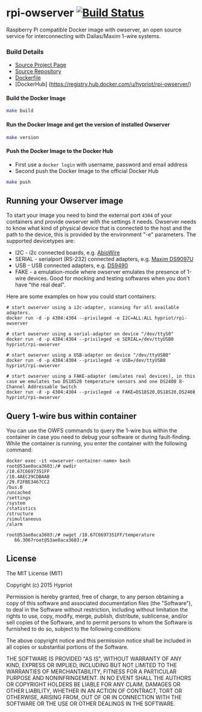 # rpi-owserver [![Build Status](https://travis-ci.org/hypriot/rpi-owserver.svg?branch=master)](https://travis-ci.org/hypriot/rpi-owserver)

Raspberry Pi compatible Docker image with owserver, an open source service for interconnecting with Dallas/Maxim 1-wire systems.

### Build Details
- [Source Project Page](https://github.com/hypriot)
- [Source Repository](https://github.com/hypriot/rpi-owserver)
- [Dockerfile](https://github.com/hypriot/rpi-owserver/blob/master/Dockerfile)
- [DockerHub] (https://registry.hub.docker.com/u/hypriot/rpi-owserver/)


#### Build the Docker Image
```bash
make build
```

#### Run the Docker Image and get the version of installed Owserver
```bash
make version
```

#### Push the Docker Image to the Docker Hub
* First use a `docker login` with username, password and email address
* Second push the Docker Image to the official Docker Hub

```bash
make push
```

Running your Owserver image
---------------------------

To start your image you need to bind the external port `4304` of your containers and provide owserver with the settings it needs.
Owserver needs to know what kind of physical device that is connected to the host and the path to the device, this is provided by the environment "-e" parameters.
The supported devicetypes are:

* I2C - i2c connected boards, e.g. [AbioWire](http://www.axiris.eu/download/abiowire/AbioWire_um_en_us_2013_07_09.pdf)
* SERIAL - serialport (RS-232) connected adapters, e.g. [Maxim DS9097U](https://www.maximintegrated.com/en/products/digital/ibutton/DS9097U-S09.html)
* USB - USB connected adapters, e.g. [DS9490](http://pdfserv.maximintegrated.com/en/ds/DS9490-DS9490R.pdf)
* FAKE - a emulation-mode where owserver emulates the presence of 1-wire devices. Good for mocking and testing softwares when you don't have "the real deal".

Here are some examples on how you could start containers:

    # start owserver using a i2c-adapter, scanning for all available adapters.
    docker run -d -p 4304:4304 --privileged -e I2C=ALL:ALL hypriot/rpi-owserver

    # start owserver using a serial-adapter on device "/dev/ttyS0"
    docker run -d -p 4304:4304 --privileged -e SERIAL=/dev/ttyUSB0 hypriot/rpi-owserver

    # start owserver using a USB-adapter on device "/dev/ttyUSB0"
    docker run -d -p 4304:4304 --privileged -e USB=/dev/ttyUSB0 hypriot/rpi-owserver

    # start owserver using a FAKE-adapter (emulates real devices), in this case we emulates two DS18S20 temperature sensors and one DS2408 8-Channel Addressable Switch
    docker run -d -p 4304:4304 --privileged -e FAKE=DS18S20,DS18S20,DS2408 hypriot/rpi-owserver


Query 1-wire bus within container
-------------------------

You can use the OWFS commands to query the 1-wire bus within the container in case you need to debug your software or during fault-finding. While the container is running, you enter the container with the following command:

  ```
  docker exec -it <owserver-container-name> bash
  root@53ae0aca3603:/# owdir
  /10.67C6697351FF
  /10.4AEC29CDBAAB
  /29.F2FBE3467CC2
  /bus.0
  /uncached
  /settings
  /system
  /statistics
  /structure
  /simultaneous
  /alarm

  root@53ae0aca3603:/# owget /10.67C6697351FF/temperature
     66.3067root@53ae0aca3603:/#
  ```

## License

The MIT License (MIT)

Copyright (c) 2015 Hypriot

Permission is hereby granted, free of charge, to any person obtaining a copy
of this software and associated documentation files (the "Software"), to deal
in the Software without restriction, including without limitation the rights
to use, copy, modify, merge, publish, distribute, sublicense, and/or sell
copies of the Software, and to permit persons to whom the Software is
furnished to do so, subject to the following conditions:

The above copyright notice and this permission notice shall be included in all
copies or substantial portions of the Software.

THE SOFTWARE IS PROVIDED "AS IS", WITHOUT WARRANTY OF ANY KIND, EXPRESS OR
IMPLIED, INCLUDING BUT NOT LIMITED TO THE WARRANTIES OF MERCHANTABILITY,
FITNESS FOR A PARTICULAR PURPOSE AND NONINFRINGEMENT. IN NO EVENT SHALL THE
AUTHORS OR COPYRIGHT HOLDERS BE LIABLE FOR ANY CLAIM, DAMAGES OR OTHER
LIABILITY, WHETHER IN AN ACTION OF CONTRACT, TORT OR OTHERWISE, ARISING FROM,
OUT OF OR IN CONNECTION WITH THE SOFTWARE OR THE USE OR OTHER DEALINGS IN THE
SOFTWARE.
